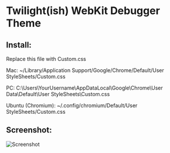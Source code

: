 Twilight(ish) WebKit Debugger Theme
===================================

Install:
---------
Replace this file with Custom.css

Mac: ~/Library/Application Support/Google/Chrome/Default/User StyleSheets/Custom.css

PC: C:\Users\YourUsername\AppDataLocal\Google\Chrome\User Data\Default\User StyleSheets\Custom.css

Ubuntu (Chromium): ~/.config/chromium/Default/User StyleSheets/Custom.css

Screenshot:
-------------------

![Screenshot](https://bitbucket.org/steelsojka/twilight-ish-webkit-debugger-theme/raw/1499dfa6d2f5/screenshot.png)